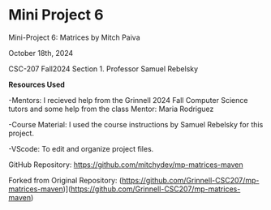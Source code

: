 Mini Project 6
==================

Mini-Project 6: Matrices by Mitch Paiva

October 18th, 2024

CSC-207 Fall2024 Section 1.
Professor Samuel Rebelsky

**Resources Used**


-Mentors: I recieved help from the Grinnell 2024 Fall Computer Science tutors and some help from the class Mentor: Maria Rodriguez


-Course Material: I used the course instructions by Samuel Rebelsky for this project.


-VScode: To edit and organize project files.


GitHub Repository: https://github.com/mitchydev/mp-matrices-maven


Forked from Original Repository: (https://github.com/Grinnell-CSC207/mp-matrices-maven)](https://github.com/Grinnell-CSC207/mp-matrices-maven)
